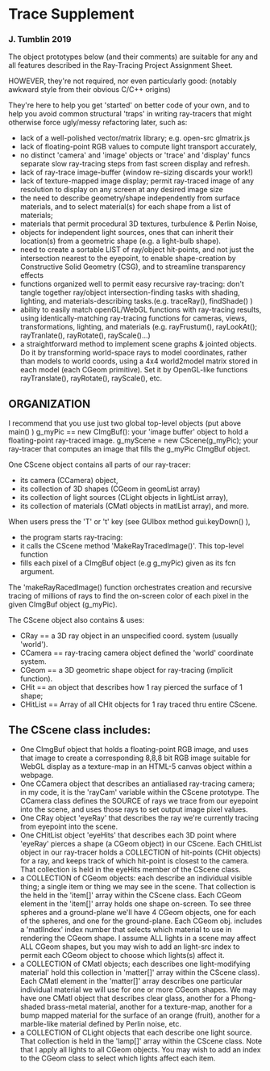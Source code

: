 # Trace Supplement
### J. Tumblin 2019

The object prototypes below (and their comments) are suitable for any and
all features described in the Ray-Tracing Project Assignment Sheet.

HOWEVER, they're not required, nor even particularly good:
(notably awkward style from their obvious C/C++ origins)

They're here to help you get 'started' on better code of your own,
and to help you avoid common structural 'traps' in writing ray-tracers
that might otherwise force ugly/messy refactoring later, such as:

- lack of a well-polished vector/matrix library; e.g. open-src glmatrix.js
- lack of floating-point RGB values to compute light transport accurately,
- no distinct 'camera' and 'image' objects or 'trace' and 'display' funcs
separate slow ray-tracing steps from fast screen display and refresh.
- lack of ray-trace image-buffer (window re-sizing discards your work!)
- lack of texture-mapped image display; permit ray-traced image of any
resolution to display on any screen at any desired image size
- the need to describe geometry/shape independently from surface materials,
and to select material(s) for each shape from a list of materials;
- materials that permit procedural 3D textures, turbulence & Perlin Noise,  
- objects for independent light sources, ones that can inherit their
location(s) from a geometric shape (e.g. a light-bulb shape).
- need to create a sortable LIST of ray/object hit-points, and not just
the intersection nearest to the eyepoint, to enable shape-creation by
Constructive Solid Geometry (CSG), and to streamline transparency effects
- functions organized well to permit easy recursive ray-tracing:  don't
tangle together ray/object intersection-finding tasks with shading,
lighting, and materials-describing tasks.(e.g. traceRay(), findShade() )
- ability to easily match openGL/WebGL functions with ray-tracing results,
using identically-matching ray-tracing functions for cameras, views,
transformations, lighting, and materials (e.g. rayFrustum(), rayLookAt();
rayTranlate(), rayRotate(), rayScale()...)
- a straightforward method to implement scene graphs & jointed objects.
Do it by transforming world-space rays to model coordinates, rather than
models to world coords, using a 4x4 world2model matrix stored in each
model (each CGeom primitive).  Set it by OpenGL-like functions
rayTranslate(), rayRotate(), rayScale(), etc.


## ORGANIZATION
I recommend that you use just two global top-level objects (put above main() )
  g_myPic == new CImgBuf():
    your 'image buffer' object to hold a floating-point ray-traced image.
	g_myScene = new CScene(g_myPic);
	  your ray-tracer that computes an image that fills the g_myPic CImgBuf object.

One CScene object contains all parts of our ray-tracer:
- its camera (CCamera) object,
- its collection of 3D shapes (CGeom in geomList array)
- its collection of light sources (CLight objects in lightList array),
- its collection of materials (CMatl objects in  matlList array), and more.

When users press the 'T' or 't' key (see GUIbox method gui.keyDown() ),
- the program starts ray-tracing:
- it calls the CScene method 'MakeRayTracedImage()'. This top-level function
- fills each pixel of a CImgBuf object (e.g g_myPic) given as its fcn argument.

The 'makeRayRacedImage() function orchestrates creation and recursive tracing
of millions of rays to find the on-screen color of each pixel in the given
CImgBuf object (g_myPic).

The CScene object also contains & uses:
- CRay	== a 3D ray object in an unspecified coord. system (usually 'world').
- CCamera == ray-tracing camera object defined the 'world' coordinate system.
- CGeom	== a 3D geometric shape object for ray-tracing (implicit function).
- CHit == an object that describes how 1 ray pierced the surface of 1 shape;
- CHitList == Array of all CHit objects for 1 ray traced thru entire CScene.

## The CScene class includes:
- One CImgBuf object that holds a floating-point RGB image, and uses that
		  image to create a corresponding 8,8,8 bit RGB image suitable for WebGL
			display as a texture-map in an HTML-5 canvas object within a webpage.
- One CCamera object that describes an antialiased ray-tracing camera;
     in my code, it is the 'rayCam' variable within the CScene prototype.
     The CCamera class defines the SOURCE of rays we trace from our eyepoint
     into the scene, and uses those rays to set output image pixel values.
- One CRay object 'eyeRay' that describes the ray we're currently tracing from
     eyepoint into the scene.
- One CHitList object 'eyeHits' that describes each 3D point where 'eyeRay'
     pierces a shape (a CGeom object) in our CScene.  Each CHitList object
     in our ray-tracer holds a COLLECTION of hit-points (CHit objects) for a
     ray, and keeps track of which hit-point is closest to the camera. That
			collection is held in the eyeHits member of the CScene class.
- a COLLECTION of CGeom objects: each describe an individual visible thing; a
     single item or thing we may see in the scene.  That collection is the
			held in the 'item[]' array within the CScene class.
     		Each CGeom element in the 'item[]' array holds one shape on-screen.
     To see three spheres and a ground-plane we'll have 4 CGeom objects, one
			for each of the spheres, and one for the ground-plane.
     Each CGeom obj. includes a 'matlIndex' index number that selects which
     material to use in rendering the CGeom shape. I assume ALL lights in a
     scene may affect ALL CGeom shapes, but you may wish to add an light-src
     index to permit each CGeom object to choose which lights(s) affect it.
- a COLLECTION of CMatl objects; each describes one light-modifying material'
     hold this collection in  'matter[]' array within the CScene class).
     Each CMatl element in the 'matter[]' array describes one particular
     individual material we will use for one or more CGeom shapes. We may
     have one CMatl object that describes clear glass, another for a
     Phong-shaded brass-metal material, another for a texture-map, another
     for a bump mapped material for the surface of an orange (fruit),
     another for a marble-like material defined by Perlin noise, etc.
- a COLLECTION of CLight objects that each describe one light source.
			That collection is held in the 'lamp[]' array within the CScene class.
     Note that I apply all lights to all CGeom objects.  You may wish to add
     an index to the CGeom class to select which lights affect each item.
